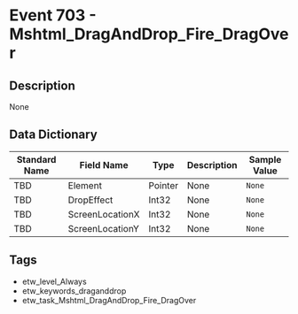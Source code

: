 # Event 703 - Mshtml_DragAndDrop_Fire_DragOver

## Description
None

## Data Dictionary
|Standard Name|Field Name|Type|Description|Sample Value|
|---|---|---|---|---|
|TBD|Element|Pointer|None|`None`|
|TBD|DropEffect|Int32|None|`None`|
|TBD|ScreenLocationX|Int32|None|`None`|
|TBD|ScreenLocationY|Int32|None|`None`|

## Tags
* etw_level_Always
* etw_keywords_draganddrop
* etw_task_Mshtml_DragAndDrop_Fire_DragOver